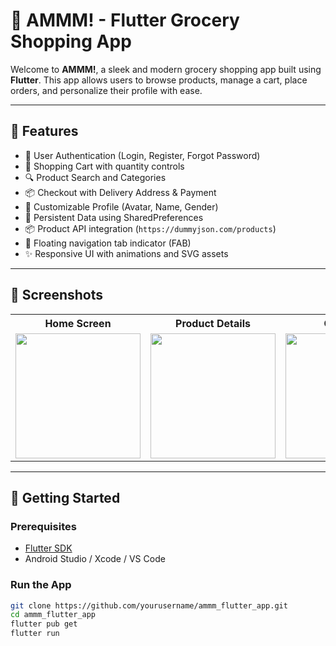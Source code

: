 # 🛒 AMMM! - Flutter Grocery Shopping App

Welcome to **AMMM!**, a sleek and modern grocery shopping app built using **Flutter**. This app allows users to browse products, manage a cart, place orders, and personalize their profile with ease.

---

## 📱 Features

- 👤 User Authentication (Login, Register, Forgot Password)
- 🛒 Shopping Cart with quantity controls
- 🔍 Product Search and Categories
- 📦 Checkout with Delivery Address & Payment
- 🎨 Customizable Profile (Avatar, Name, Gender)
- 💾 Persistent Data using SharedPreferences
- 📦 Product API integration (`https://dummyjson.com/products`)
- 📍 Floating navigation tab indicator (FAB)
- ✨ Responsive UI with animations and SVG assets

---

## 📸 Screenshots

<table>
  <tr>
    <th>Home Screen</th>
    <th>Product Details</th>
    <th>Cart Page</th>
  </tr>
  <tr>
    <td><img src="https://github.com/user-attachments/assets/b461b2fb-0a28-4380-ad31-a09e31d025ea" width="200"/></td>
    <td><img src="https://github.com/user-attachments/assets/12e5f453-a15f-4d63-9b69-eedab8c45bfd" width="200"/></td>
    <td><img src="https://github.com/user-attachments/assets/d393daaa-61a0-4c1f-aa7d-d20ac7419599" width="200"/></td>
  </tr>
</table>

---

## 🚀 Getting Started

### Prerequisites

- [Flutter SDK](https://flutter.dev/docs/get-started/install)
- Android Studio / Xcode / VS Code

### Run the App

```bash
git clone https://github.com/yourusername/ammm_flutter_app.git
cd ammm_flutter_app
flutter pub get
flutter run
